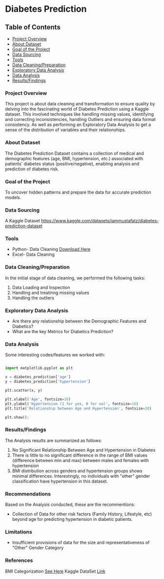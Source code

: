 # Diabetes Prediction

## Table of Contents
- [Project Overview](#project-overview)
- [About Dataset](#about-dataset)
- [Goal of the Project](#goal-of-the-project)
- [Data Sourcing](#data-sourcing)
- [Tools](#tools)
- [Data Cleaning/Preparation](#data-cleaning-preparation)
- [Exploratory Data Analysis](#exploratory-data-analysis)
- [Data Analysis](#data-analysis)
- [Results/Findings](#results-findings)

### Project Overview
This project is about data cleaning and transformation to ensure quality by delving into the fascinating world of Diabetes Prediction using a Kaggle dataset. This involved techniques like handling missing values, identifying and correcting inconsistencies, handling Outliers and ensuring data format consistency. As well as performing an Exploratory Data Analysis to get a sense of the distribution of variables and their relationships.
### About Dataset
The Diabetes Prediction Dataset contains a collection of medical and demographic features (age, BMI, hypertension, etc.) associated with patients' diabetes status (positive/negative), enabling analysis and prediction of diabetes risk.
### Goal of the Project
To uncover hidden patterns and prepare the data for accurate prediction models.
### Data Sourcing
A Kaggle Dataset https://www.kaggle.com/datasets/iammustafatz/diabetes-prediction-dataset
### Tools
- Python- Data Cleaning [Download Here](https://drive.google.com/file/d/1J7L7S_bAnm8VgGm9fcQ85FSG7c6UjONo/view?usp=sharing)
- Excel- Data Cleaning

  
### Data Cleaning/Preparation

In the initial stage of data cleaning, we performed the following tasks:
1. Data Loading and Inspection
2. Handling and treatinng missing values
3. Handling the outliers


### Exploratory Data Analysis
 - Are there any relationship between the Demographic Features and Diabetics?
 - What are the key Metrics for Diabetics Prediction?

### Data Analysis

Some interesting codes/features we worked with:

```python

import matplotlib.pyplot as plt

x = diabetes_prediction['age']
y = diabetes_prediction['hypertension']

plt.scatter(x, y)

plt.xlabel('Age', fontsize=16)
plt.ylabel('Hypertension (1 for yes, 0 for no)', fontsize=16)
plt.title('Relationship between Age and Hypertension', fontsize=20)

plt.show();
```
### Results/Findings
The Analysis results are summarized as follows:
1. No Significant Relationship Between Age and Hypertension in Diabetes
2. There is little to no significant difference in the range of BMI values (difference between min and max) between males and females with hypertension
3. BMI distribution across genders and hypertension groups shows minimal differences. Interestingly, no individuals with "other" gender classification have hypertension in this dataset.

### Recommendations
Based on the Analysis conducted, these are the recommentions:

- Collection of Data for other risk factors (Family History, Lifestyle, etc) beyond age for predicting hypertension in diabetic patients.

### Limitations
- Insufficient provisions of data for the size and representativeness of "Other" Gender Category

### References
BMI Categorization [See Here](https://www.cdc.gov/obesity/basics/adult-defining.html)
Kaggle DataSet  [Link](https://www.kaggle.com/datasets/iammustafatz/diabetes-prediction-dataset)


